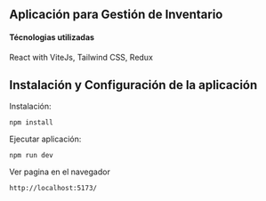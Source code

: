 ## Aplicación para Gestión de Inventario
#### Técnologias utilizadas
React with ViteJs, Tailwind CSS, Redux

## Instalación y Configuración de la aplicación
Instalación:

`npm install`

Ejecutar aplicación:

`npm run dev`

Ver pagina en el navegador

`http://localhost:5173/`

